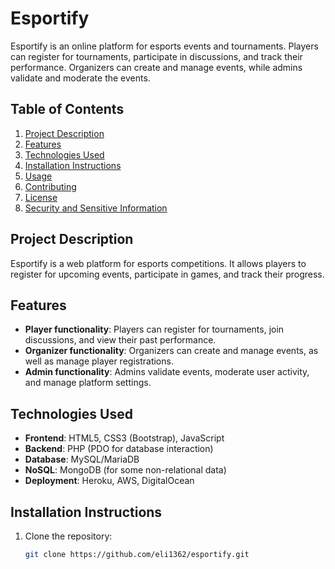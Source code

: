 # Esportify

Esportify is an online platform for esports events and tournaments. Players can register for tournaments, participate in discussions, and track their performance. Organizers can create and manage events, while admins validate and moderate the events.

## Table of Contents
1. [Project Description](#project-description)
2. [Features](#features)
3. [Technologies Used](#technologies-used)
4. [Installation Instructions](#installation-instructions)
5. [Usage](#usage)
6. [Contributing](#contributing)
7. [License](#license)
8. [Security and Sensitive Information](#security-and-sensitive-information)

## Project Description
Esportify is a web platform for esports competitions. It allows players to register for upcoming events, participate in games, and track their progress.

## Features
- **Player functionality**: Players can register for tournaments, join discussions, and view their past performance.
- **Organizer functionality**: Organizers can create and manage events, as well as manage player registrations.
- **Admin functionality**: Admins validate events, moderate user activity, and manage platform settings.

## Technologies Used
- **Frontend**: HTML5, CSS3 (Bootstrap), JavaScript
- **Backend**: PHP (PDO for database interaction)
- **Database**: MySQL/MariaDB
- **NoSQL**: MongoDB (for some non-relational data)
- **Deployment**: Heroku, AWS, DigitalOcean

## Installation Instructions
1. Clone the repository:
   ```bash
   git clone https://github.com/eli1362/esportify.git
